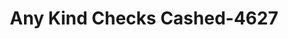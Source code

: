 ---
f_zip-code: 33463
f_state-code: FL
title: Any Kind Checks Cashed-4627
f_phone: 561-966-2274
f_city-only: Worth
f_address: 4703 South Military Trail # A Lake Worth
f_location-unique-id: '4627'
slug: any-kind-checks-cashed-4627
updated-on: '2024-05-30T13:46:58.046Z'
created-on: '2024-05-30T13:36:59.803Z'
published-on: '2024-05-30T13:54:32.469Z'
f_city-state: cms/city/worth-fl.md
f_company: cms/company/any-kind-checks-cashed.md
f_state: cms/state/florida.md
layout: '[payday-loan].html'
tags: payday-loan
---